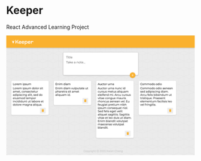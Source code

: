 # Keeper

React Advanced Learning Project

![Keeper](https://github.com/karen-developer/keeper/blob/master/Keeper.png?raw=true)
